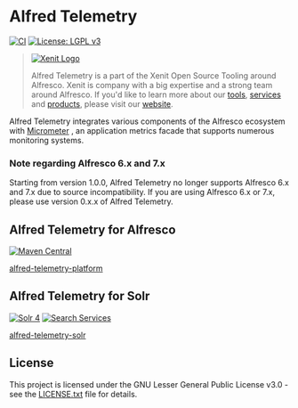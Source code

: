 # Alfred Telemetry

[![CI](https://github.com/xenit-eu/alfred-telemetry/actions/workflows/ci.yml/badge.svg)](https://github.com/xenit-eu/alfred-telemetry/actions/workflows/ci.yml)
[![License: LGPL v3](https://img.shields.io/badge/License-LGPL%20v3-blue.svg)](https://www.gnu.org/licenses/lgpl-3.0)

> [![Xenit Logo](https://xenit.eu/wp-content/uploads/2017/09/XeniT_Website_Logo.png)](https://xenit.eu/open-source)
> 
> Alfred Telemetry is a part of the Xenit Open Source Tooling around Alfresco. Xenit is company with a big expertise and
> a strong team
> around Alfresco. If you'd like to learn more about our [tools](https://xenit.eu/open-source), [services](https://xenit.eu/alfresco) and [products](https://xenit.eu/alfresco-products), please visit our [website](https://xenit.eu).

Alfred Telemetry integrates various components of the Alfresco ecosystem with [Micrometer](https://micrometer.io/)
, an application metrics facade that supports numerous monitoring systems.

### Note regarding Alfresco 6.x and 7.x
Starting from version 1.0.0, Alfred Telemetry no longer supports Alfresco 6.x and 7.x due to source incompatibility.
If you are using Alfresco 6.x or 7.x, please use version 0.x.x of Alfred Telemetry.

## Alfred Telemetry for Alfresco

[![Maven Central](https://img.shields.io/maven-central/v/eu.xenit.alfred.telemetry/alfred-telemetry-platform.svg)](http://search.maven.org/#search%7Cga%7C1%7Cg%3A%22eu.xenit.alfred.telemetry%22%20AND%20a%3A%22alfred-telemetry-platform%22)

[alfred-telemetry-platform](alfred-telemetry-platform)

## Alfred Telemetry for Solr

[![Solr 4](https://img.shields.io/maven-central/v/eu.xenit.alfred.telemetry/alfred-telemetry-solr4.svg?label=Solr4)](http://search.maven.org/#search%7Cga%7C1%7Cg%3A%22eu.xenit.alfred.telemetry%22%20AND%20a%3A%22alfred-telemetry-solr4%22)
[![Search Services](https://img.shields.io/maven-central/v/eu.xenit.alfred.telemetry/alfred-telemetry-solr6.svg?label=SearchServices)](http://search.maven.org/#search%7Cga%7C1%7Cg%3A%22eu.xenit.alfred.telemetry%22%20AND%20a%3A%22alfred-telemetry-solr6%22)

[alfred-telemetry-solr](alfred-telemetry-solr)

## License

This project is licensed under the GNU Lesser General Public License v3.0 - see the [LICENSE.txt](LICENSE.txt) file for details.

